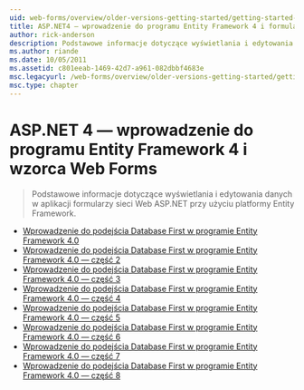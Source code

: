 ```yaml
---
uid: web-forms/overview/older-versions-getting-started/getting-started-with-ef/index
title: ASP.NET4 — wprowadzenie do programu Entity Framework 4 i formularzy sieci Web | Dokumentacja firmy Microsoft
author: rick-anderson
description: Podstawowe informacje dotyczące wyświetlania i edytowania danych w aplikacji formularzy sieci Web ASP.NET przy użyciu platformy Entity Framework.
ms.author: riande
ms.date: 10/05/2011
ms.assetid: c801eeab-1469-42d7-a961-082dbbf4683e
msc.legacyurl: /web-forms/overview/older-versions-getting-started/getting-started-with-ef
msc.type: chapter
---
```

<a name="aspnet-4---getting-started-with-entity-framework-4-and-web-forms"></a>ASP.NET 4 — wprowadzenie do programu Entity Framework 4 i wzorca Web Forms
====================
> Podstawowe informacje dotyczące wyświetlania i edytowania danych w aplikacji formularzy sieci Web ASP.NET przy użyciu platformy Entity Framework.


- [Wprowadzenie do podejścia Database First w programie Entity Framework 4.0](the-entity-framework-and-aspnet-getting-started-part-1.md)
- [Wprowadzenie do podejścia Database First w programie Entity Framework 4.0 — część 2](the-entity-framework-and-aspnet-getting-started-part-2.md)
- [Wprowadzenie do podejścia Database First w programie Entity Framework 4.0 — część 3](the-entity-framework-and-aspnet-getting-started-part-3.md)
- [Wprowadzenie do podejścia Database First w programie Entity Framework 4.0 — część 4](the-entity-framework-and-aspnet-getting-started-part-4.md)
- [Wprowadzenie do podejścia Database First w programie Entity Framework 4.0 — część 5](the-entity-framework-and-aspnet-getting-started-part-5.md)
- [Wprowadzenie do podejścia Database First w programie Entity Framework 4.0 — część 6](the-entity-framework-and-aspnet-getting-started-part-6.md)
- [Wprowadzenie do podejścia Database First w programie Entity Framework 4.0 — część 7](the-entity-framework-and-aspnet-getting-started-part-7.md)
- [Wprowadzenie do podejścia Database First w programie Entity Framework 4.0 — część 8](the-entity-framework-and-aspnet-getting-started-part-8.md)
